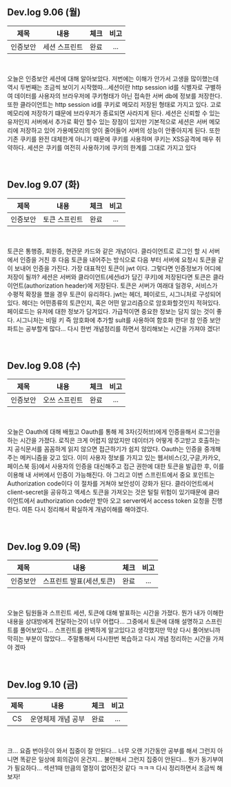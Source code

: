 ## Dev.log 9.06 (월)

  |제목|내용|체크|비고|
|:------:|:------:|:------:|:------:|
|인증보안|세션 스프린트|완료|...|

<br />

오늘은 인증보안 세션에 대해 알아보았다. 저번에는 이해가 안가서 고생을 많이했는데 역시 두번째는 조금씩 보이기 시작했따...세션이란 http session id를 식별자로 구별하여 데이터를 사용자의 브라우저에 쿠키형태가 아닌 접속한 서버 db에 정보를 저장한다. 또한 클라이언트는 http session id를 쿠키로 메모리 저장된 형태로 가지고 있다. 고로 메모리에 저장하기 떄문에 브라우저가 종료되면 사라지게 된다. 세션은 신뢰할 수 있는 유저인지 서버에서 추가로 확인 할수 있는 장점이 있지만 기본적으로 세션은 서버 메모리에 저장하고 있어 가용메모리의 양이 줄어들어 서버의 성능이 안좋아지게 된다. 또한 기존 쿠키를 완전 대체한게 아니기 때문에 쿠키를 사용하며 쿠키는 XSS공격에 매우 취약하다. 세션은 쿠키를 여전히 사용하기에 쿠키의 한계를 그대로 가지고 있다

<br />

## Dev.log 9.07 (화)

  |제목|내용|체크|비고|
|:------:|:------:|:------:|:------:|
|인증보안|토큰 스프린트|완료|...|

<br />

토큰은 통행증, 회원증, 현관문 카드와 같은 개념이다. 클라이언트로 로그인 할 시 서버에서 인증을 거친 후 다음 토큰을 내어주는 방식으로 다음 부터 서버에 요청시 토큰을 같이 보내어 인증을 가진다. 가장 대표적인 토큰이 jwt 이다. 그렇다면 인증정보가 어디에 저장이 될까? 세션은 서버와 클라이언트(세션id가 담긴 쿠키)에 저장된다면 토큰은 클라이언트(authorization header)에 저장된다. 토큰은 서버가 여래대 일경우, 서비스가 수평적 확장을 했을 경우 토큰이 유리하다. jwt는 헤더, 페이로드, 시그니처로 구성되어 있다. 헤더는 어떤종류의 토큰인지, 혹은 어떤 알고리즘으로 암호화할것인지 적혀있다. 페이로드는 유저에 대한 정보가 담겨있다. 가급적이면 중요한 정보는 담지 않는 것이 좋다. 시그니처는 비밀 키 즉 암호화에 추가할 sult를 사용하여 함호화 한다! 참 인증 보안 파트는 공부할게 많다... 다시 한번 개념정리를 하면서 정리해보는 시간을 가져야 겠다!

<br />

## Dev.log 9.08 (수)

  |제목|내용|체크|비고|
|:------:|:------:|:------:|:------:|
|인증보안|오쓰 스프린트|완료|...|

<br />

오늘은 Oauth에 대해 배웠고 Oauth를 통해 제 3자(깃허브)에게 인증을해서 로그인을 하는 시간을 가졌다. 로직은 크게 어렵지 않았지만 데이터가 어떻게 주고받고 호출하는지 공식문서를 꼼꼼하게 읽지 않으면 접근하기가 쉽지 않았다. Oauth는 인증을 중개해주는 메커니즘을 갖고 있다. 이미 사용자 정보를 가지고 있는 웹서비스(깃,구글,카카오,페이스북 등)에서 사용자의 인증을 대신해주고 접근 권한에 대한 토큰을 발급한 후, 이를 이용해 내 서버에서 인증이 가능해진다. 아 그리고 이번 스프린트에서 중요 포인트는 Authorization code이다 이 절차를 거쳐야 보안성이 강화가 된다. 클라이언트에서 client-secret을 공유하고 엑세스 토큰을 가져오는 것은 털릴 위험이 있기때문에 클라이언트에서 authorization code만 받아 오고 server에서 access token 요청을 진행한다. 여튼 다시 정리해서 확실하게 개념이해를 해야겠다.

<br />

## Dev.log 9.09 (목)

  |제목|내용|체크|비고|
|:------:|:------:|:------:|:------:|
|인증보안|스프린트 발표(세션,토큰)|완료|...|

<br />

오늘은 팀원들과 스프린트 세션, 토큰에 대해 발표하는 시간을 가졌다. 뭔가 내가 이해한 내용을 상대방에게 전달하는것이 너무 어렵다... 그중에서 토큰에 대해 설명하고 스프린트를 풀어보았다... 스프린트를 완벽하게 알고있다고 생각했지만 막상 다시 풀어보니까 막히는 부분이 많았다... 주말통해서 다시한번 복습하고 다시 개념 정리하는 시간을 가져야 겠따

<br />

## Dev.log 9.10 (금)

  |제목|내용|체크|비고|
|:------:|:------:|:------:|:------:|
|CS|운영체제 개념 공부|완료|...|

<br />

크... 요즘 번아웃이 와서 집중이 잘 안된다... 너무 오랜 기간동안 공부를 해서 그런지 아니면 똑같은 일상에 회의감이 온건지... 불안해서 그런지 집중이 안된다... 뭔가 동기부여가 필요하다... 섹션1때 만큼의 열정이 없어진것 같다 ㅋㅋㅋ 다시 정리하면서 조금씩 해보자!